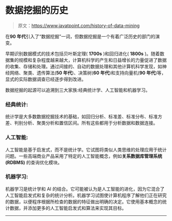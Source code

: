 # 数据挖掘的历史

> 原文：<https://www.javatpoint.com/history-of-data-mining>

在**90 年代**引入了“数据挖掘”一词，但数据挖掘是一个有着广泛历史的部门的演变。

早期识别数据模式的技术包括贝叶斯定理( **1700s** )和回归进化( **1800s** )。随着数据集的规模和复杂程度越来越大，计算机科学的产生和日益增长的力量促进了数据的收集、存储和处理。通过间接的、自动的数据处理和其他计算机科学发现，如神经网络、聚类、遗传算法(**50 年代**)、决策树(**60 年代**)和支持向量机(**90 年代**)等，显式的实际数据调查已经逐步得到改进。

数据挖掘的起源可以追溯到三大家族:经典统计学、人工智能和机器学习。

### 经典统计:

统计学是大多数数据挖掘技术的基础，如回归分析、标准差、标准分布、标准方差、判别分析、聚类分析和置信区间。所有这些都用于分析数据和数据连接。

### 人工智能:

人工智能是基于启发式，而不是统计学。它试图将类似人类思维的处理应用于统计问题。一些高端商业产品采用了特定的人工智能概念，例如**关系数据库管理系统(RDBMS)** 的查询优化模块。

### 机器学习:

机器学习是统计学和 AI 的结合。它可能被认为是人工智能的进化，因为它混合了人工智能启发式和复杂的统计分析。机器学习试图使计算机程序了解他们正在研究的数据，以便程序根据所检查的数据的特征做出明确的决定。它使用基本概念的统计数据，并添加更多的人工智能启发式和算法来实现其目标。

* * *
